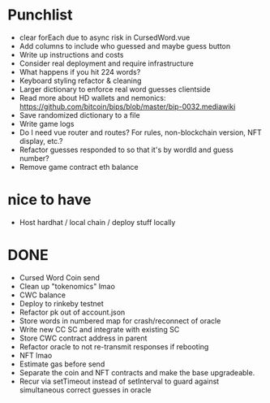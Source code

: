 # Punchlist

* clear forEach due to async risk in CursedWord.vue
* Add columns to include who guessed and maybe guess button
* Write up instructions and costs
* Consider real deployment and require infrastructure
* What happens if you hit 224 words?
* Keyboard styling refactor & cleaning
* Larger dictionary to enforce real word guesses clientside
* Read more about HD wallets and nemonics: https://github.com/bitcoin/bips/blob/master/bip-0032.mediawiki
* Save randomized dictionary to a file
* Write game logs
* Do I need vue router and routes? For rules, non-blockchain version, NFT display, etc.?
* Refactor guesses responded to so that it's by wordId and guess number?
* Remove game contract eth balance

# nice to have

* Host hardhat / local chain / deploy stuff locally

# DONE

* Cursed Word Coin send
* Clean up "tokenomics" lmao
* CWC balance
* Deploy to rinkeby testnet
* Refactor pk out of account.json
* Store words in numbered map for crash/reconnect of oracle
* Write new CC SC and integrate with existing SC
* Store CWC contract address in parent
* Refactor oracle to not re-transmit responses if rebooting
* NFT lmao
* Estimate gas before send
* Separate the coin and NFT contracts and make the base upgradeable.
* Recur via setTimeout instead of setInterval to guard against simultaneous correct guesses in oracle

